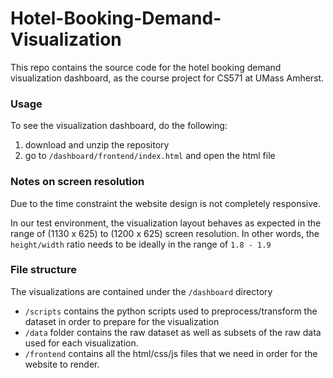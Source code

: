 # Hotel-Booking-Demand-Visualization

This repo contains the source code for the hotel booking demand visualization dashboard, as the course project for CS571 at UMass Amherst.

### Usage

To see the visualization dashboard, do the following:

1. download and unzip the repository
2. go to `/dashboard/frontend/index.html` and open the html file


### Notes on screen resolution

Due to the time constraint the website design is not completely responsive. 

In our test environment, the visualization layout behaves as expected in the range of (1130 x 625) to (1200 x 625) screen resolution. In other words, the `height/width` ratio needs to be ideally in the range of `1.8 - 1.9`

### File structure

The visualizations are contained under the `/dashboard` directory
 - `/scripts` contains the python scripts used to preprocess/transform the dataset in order to prepare for the visualization
 - `/data` folder contains the raw dataset as well as subsets of the raw data used for each visualization.
 - `/frontend` contains all the html/css/js files that we need in order for the website to render. 
